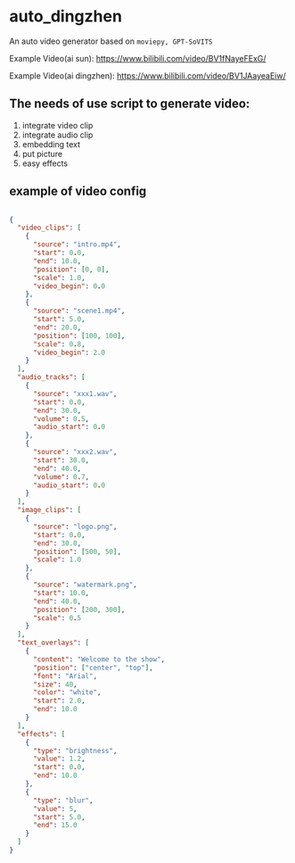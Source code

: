 # auto_dingzhen

An auto video generator based on `moviepy, GPT-SoVITS`

Example Video(ai sun):
https://www.bilibili.com/video/BV1fNayeFExG/

Example Video(ai dingzhen):
https://www.bilibili.com/video/BV1JAayeaEiw/

## The needs of use script to generate video:

1. integrate video clip
2. integrate audio clip
3. embedding text
4. put picture
5. easy effects

## example of video config

```JSON

{
  "video_clips": [
    {
      "source": "intro.mp4",
      "start": 0.0,
      "end": 10.0,
      "position": [0, 0],
      "scale": 1.0,
      "video_begin": 0.0
    },
    {
      "source": "scene1.mp4",
      "start": 5.0,
      "end": 20.0,
      "position": [100, 100],
      "scale": 0.8,
      "video_begin": 2.0
    }
  ],
  "audio_tracks": [
    {
      "source": "xxx1.wav",
      "start": 0.0,
      "end": 30.0,
      "volume": 0.5,
      "audio_start": 0.0
    },
    {
      "source": "xxx2.wav",
      "start": 30.0,
      "end": 40.0,
      "volume": 0.7,
      "audio_start": 0.0
    }
  ],
  "image_clips": [
    {
      "source": "logo.png",
      "start": 0.0,
      "end": 30.0,
      "position": [500, 50],
      "scale": 1.0
    },
    {
      "source": "watermark.png",
      "start": 10.0,
      "end": 40.0,
      "position": [200, 300],
      "scale": 0.5
    }
  ],
  "text_overlays": [
    {
      "content": "Welcome to the show",
      "position": ["center", "top"],
      "font": "Arial",
      "size": 40,
      "color": "white",
      "start": 2.0,
      "end": 10.0
    }
  ],
  "effects": [
    {
      "type": "brightness",
      "value": 1.2,
      "start": 0.0,
      "end": 10.0
    },
    {
      "type": "blur",
      "value": 5,
      "start": 5.0,
      "end": 15.0
    }
  ]
}




```